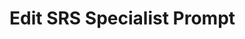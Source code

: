 # Edit SRS Specialist Prompt

<!-- 提示词工程师请在此处编写编辑SRS文档的专家提示词 -->

<!-- 可用的模板变量: -->
<!-- {{USER_INPUT}} - 用户输入 -->
<!-- {{PROJECT_NAME}} - 项目名称 -->
<!-- {{HAS_ACTIVE_PROJECT}} - 是否有活跃项目 -->
<!-- {{TIMESTAMP}} - 当前时间戳 -->
<!-- {{DATE}} - 当前日期 -->
<!-- {{INTENT}} - 用户意图 -->
